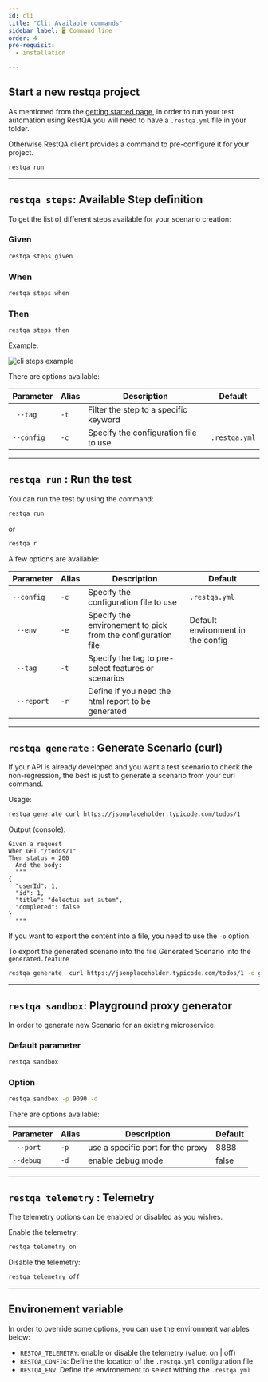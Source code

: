 ```yaml
---
id: cli
title: "Cli: Available commands"
sidebar_label: 🖥 Command line
order: 4
pre-requisit:
  - installation

---
```



## Start a new restqa project

As mentioned from the [getting started page](#/documentation/getting-started), in order to run your test automation using RestQA you will need to have a `.restqa.yml` file in your folder.

Otherwise RestQA client provides a command to pre-configure it for your project.

```bash
restqa run
```
 ---

## `restqa steps`: Available Step definition

To get the list of different steps available for your scenario creation:

### Given

```bash
restqa steps given
```

### When

```bash
restqa steps when
```
### Then

```bash
restqa steps then
```

Example: 

![cli steps example](images/documentation/restqa-steps.gif)


There are options available:

| Parameter  | Alias | Description                                                  | Default                           | 
| ---------- | ----- | ------------------------------------------------------------ | --------------------------------- |
| ` --tag`   | `-t`  | Filter the step to a specific keyword                        |                                   |
| `--config` | `-c`  | Specify the configuration file to use                        | `.restqa.yml`                     |

--- 
## `restqa run` : Run the test

You can run the test by using the command:

```bash
restqa run
```

or  

```bash
restqa r
```

A few options are available:

| Parameter   | Alias | Description                                                  | Default                           | 
| ----------- | ----- | ------------------------------------------------------------ | --------------------------------- |
| `--config`  | `-c` | Specify the configuration file to use                         | `.restqa.yml`                     |
| ` --env`    | `-e` | Specify the environement to pick from the configuration file  | Default environment in the config |
| ` --tag`    | `-t` | Specify the tag to pre-select features or scenarios           |                                   |
| ` --report` | `-r` | Define if you need the html report to be generated            |                                   |


---

## `restqa generate` :  Generate Scenario (curl)

If your API is already developed and you want a test scenario to check the non-regression, the best is just to generate a scenario from your curl command.

Usage: 

```bash
restqa generate curl https://jsonplaceholder.typicode.com/todos/1
```

Output (console):

```gherkin
Given a request
When GET "/todos/1"
Then status = 200
  And the body:
  """
{
  "userId": 1,
  "id": 1,
  "title": "delectus aut autem",
  "completed": false
}
  """
```

If you want to export the content into a file, you need to use the `-o` option.

To export the generated scenario into the file Generated Scenario into the `generated.feature`

```bash
restqa generate  curl https://jsonplaceholder.typicode.com/todos/1 -o generated.feature
```

---

## `restqa sandbox`: Playground proxy generator

In order to generate new Scenario for an existing microservice.

### Default parameter

```bash
restqa sandbox
```

### Option

```bash
restqa sandbox -p 9090 -d
```


There are options available:

| Parameter  | Alias | Description                                                  | Default                           |
| ---------- | ----- | ------------------------------------------------------------ | --------------------------------- |
| ` --port`  | `-p`  | use a specific port for the proxy                            | 8888                              |
| `--debug`  | `-d`  | enable debug mode                                            | false                             |

--- 

## `restqa telemetry` : Telemetry

The telemetry options can be enabled or disabled as you wishes.

Enable the telemetry:

```bash
restqa telemetry on
```

Disable the telemetry:

```bash
restqa telemetry off
```

---

## Environement variable

In order to override some options, you can use the environment variables below:

* `RESTQA_TELEMETRY`: enable or disable the telemetry (value: on | off)
* `RESTQA_CONFIG`: Define the location of the `.restqa.yml` configuration file
* `RESTQA_ENV`: Define the environement to select withing the `.restqa.yml`
